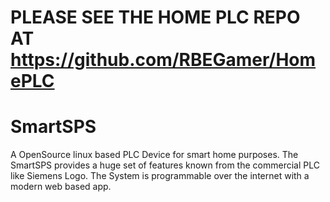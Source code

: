 # PLEASE SEE THE HOME PLC REPO AT https://github.com/RBEGamer/HomePLC




# SmartSPS
A OpenSource linux based PLC Device for smart home purposes. The SmartSPS provides a huge set of features known from the commercial PLC like Siemens Logo. The System is programmable over the internet with a modern web based app.
